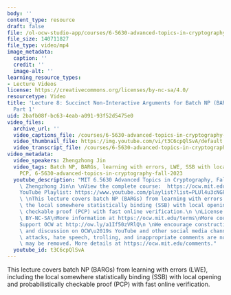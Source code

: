 ```yaml
---
body: ''
content_type: resource
draft: false
file: /ol-ocw-studio-app/courses/6-5630-advanced-topics-in-cryptography-fall-2023/65630-f23-lecture-8-part-1_360p_16_9.mp4
file_size: 140711827
file_type: video/mp4
image_metadata:
  caption: ''
  credit: ''
  image-alt: ''
learning_resource_types:
- Lecture Videos
license: https://creativecommons.org/licenses/by-nc-sa/4.0/
resourcetype: Video
title: 'Lecture 8: Succinct Non-Interactive Arguments for Batch NP (BARGs) from LWE,
  Part 1'
uid: 2bafb08f-bc63-4eab-a091-93f52d5475e0
video_files:
  archive_url: ''
  video_captions_file: /courses/6-5630-advanced-topics-in-cryptography-fall-2023/1OulMfgsVwuSMpAw6rd4ENyMPStdnj5eS_transcript.webvtt
  video_thumbnail_file: https://img.youtube.com/vi/t3C6cpQlSvA/default.jpg
  video_transcript_file: /courses/6-5630-advanced-topics-in-cryptography-fall-2023/1OulMfgsVwuSMpAw6rd4ENyMPStdnj5eS_transcript.pdf
video_metadata:
  video_speakers: Zhengzhong Jin
  video_tags: Batch NP, BARGs, learning with errors, LWE, SSB with local opening,
    PCP, 6-5630-advanced-topics-in-cryptography-fall-2023
  youtube_description: "MIT 6.5630 Advanced Topics in Cryptography, Fall 2023\nInstructor:\
    \ Zhengzhong Jin\n \nView the complete course:  https://ocw.mit.edu/courses/6-5630-advanced-topics-in-cryptography-fall-2023/\n\
    YouTube Playlist: https://www.youtube.com/playlist?list=PLUl4u3cNGP61EZllk7zwgvPbI4kbnKhWz\n\
    \ \nThis lecture covers batch NP (BARGs) from learning with errors (LWE), including\
    \ the local somewhere statistically binding (SSB) with local opening and probabilistically\
    \ checkable proof (PCP) with fast online verification.\n \nLicense: Creative Commons\
    \ BY-NC-SA\nMore information at https://ocw.mit.edu/terms\nMore courses at https://ocw.mit.edu\n\
    Support OCW at http://ow.ly/a1If50zVRlQ\n \nWe encourage constructive comments\
    \ and discussion on OCW\u2019s YouTube and other social media channels. Personal\
    \ attacks, hate speech, trolling, and inappropriate comments are not allowed and\
    \ may be removed. More details at https://ocw.mit.edu/comments."
  youtube_id: t3C6cpQlSvA
---
```

This lecture covers batch NP (BARGs) from learning with errors (LWE), including the local somewhere statistically binding (SSB) with local opening and probabilistically checkable proof (PCP) with fast online verification.